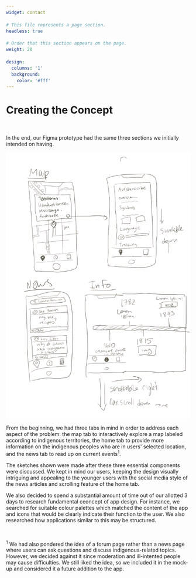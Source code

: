 ```yaml
---
widget: contact

# This file represents a page section.
headless: true

# Order that this section appears on the page.
weight: 20

design:
  columns: '1'
  background:
    color: '#fff' 
---
```


<div class="spacetop">

<h1>Creating the Concept</h1>
<br/>

In the end, our Figma prototype had the same three sections we initially intended on having.



<img src="WAIsketch.png" alt="Concept sketches created on procreate for What Am I" class="portfolio-img">

From the beginning, we had three tabs in mind in order to address each aspect of the problem: the map tab to interactively explore a map labeled according to indigenous territories, the home tab to provide more information on the indigenous peoples who are in users' selected location, and the news tab to read up on current events<sup>1</sup>.

The sketches shown were made after these three essential components were discussed. We kept in mind our users, keeping the design visually intriguing and appealing to the younger users with the social media style of the news articles and scrolling feature of the home tab.

We also decided to spend a substantial amount of time out of our allotted 3 days to research fundamental ceoncept of app design. For instance, we searched for suitable colour palettes which matched the content of the app and icons that would be clearly indicate their function to the user. We also researched how applications similar to this may be structured.

<br/>

<p class="footnote">
  <sup>1</sup> We had also pondered the idea of a forum page rather than a news page where users can ask questions and discuss indigenous-related topics. However, we decided against it since moderation and ill-intented people may cause difficulties. We still liked the idea, so we included it in the mock-up and considered it a future addition to the app.
</p>

<br/>